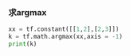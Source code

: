 ### 求argmax
```python
xx = tf.constant([[1,2],[2,3]])
k = tf.math.argmax(xx,axis = -1)
print(k)
```
